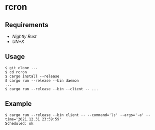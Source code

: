 # rcron

## Requirements
* _Nightly Rust_
* _UN*X_

## Usage
```
$ git clone ...
$ cd rcron
$ cargo install --release
$ cargo run --release --bin daemon
...
$ cargo run --release --bin --client -- ...
```

## Example
```
$ cargo run --release --bin client -- --command='ls' --args='-a' --time='2021.12.31 23:59:59'
Scheduled: ok
```
